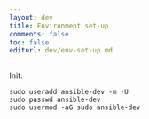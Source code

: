 ```yaml
---
layout: dev
title: Environment set-up
comments: false
toc: false
editurl: dev/env-set-up.md
---
```


Init:

```
sudo useradd ansible-dev -m -U
sudo passwd ansible-dev
sudo usermod -aG sudo ansible-dev
```
